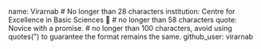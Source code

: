 name: Virarnab # No longer than 28 characters
institution: Centre for Excellence in Basic Sciences 🚩 # no longer than 58 characters
quote: Novice with a promise. # no longer than 100 characters, avoid using quotes(") to guarantee the format remains the same.
github_user: virarnab
